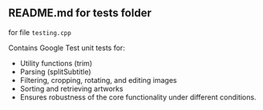 ## README.md for tests folder

for file
`testing.cpp`

Contains Google Test unit tests for:
- Utility functions (trim)
- Parsing (splitSubtitle)
- Filtering, cropping, rotating, and editing images
- Sorting and retrieving artworks
- Ensures robustness of the core functionality under different conditions.


